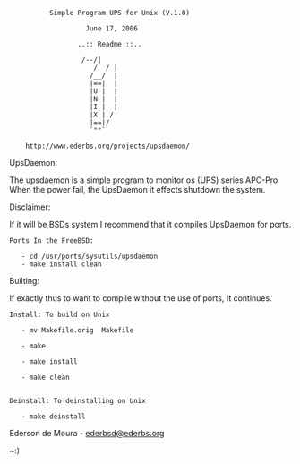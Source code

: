 
              Simple Program UPS for Unix (V.1.0) 

                       June 17, 2006

                     ..:: Readme ::..

        	          /--/|   
       	                 /  / |   
      	                /__/  |   
                        |==|  |   
      	                |U |  |   
      	                |N |  |   
      	                |I |  |   
                        |X | /    
                        |==|/     
      	                `""`   

        http://www.ederbs.org/projects/upsdaemon/


UpsDaemon:

   The upsdaemon is a simple program to monitor os (UPS) series APC-Pro.
   When the power fail, the UpsDaemon it effects shutdown the system.

Disclaimer:

   If it will be BSDs system I recommend that it compiles UpsDaemon 
   for ports.

    Ports In the FreeBSD:

       - cd /usr/ports/sysutils/upsdaemon
       - make install clean 
    
Builting:

   If exactly thus to want to compile without the use of ports,
   It continues.     

    Install: To build on Unix

       - mv Makefile.orig  Makefile   
       
       - make

       - make install

       - make clean
 
    
    Deinstall: To deinstalling on Unix

       - make deinstall


Ederson de Moura - ederbsd@ederbs.org

~:)
